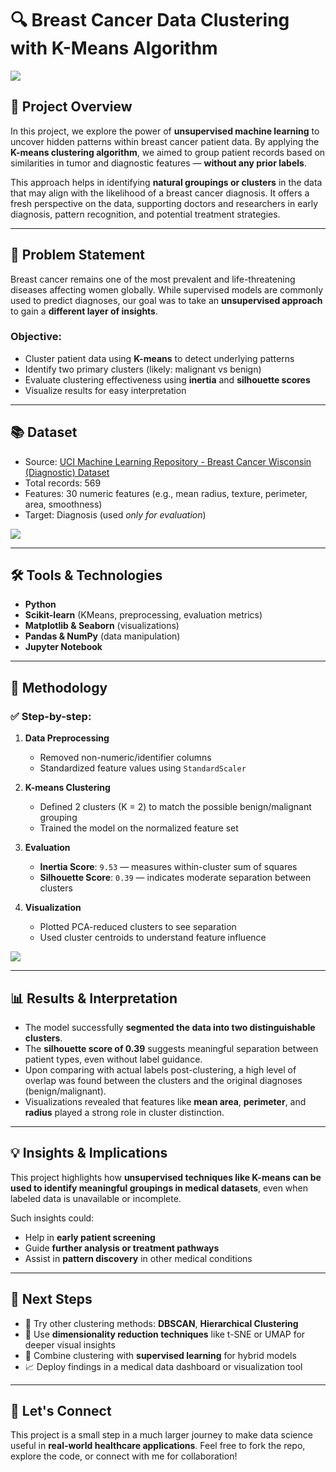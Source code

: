 # 🔍 Breast Cancer Data Clustering with K-Means Algorithm

![](images/breast_cancer_clustering_cover.png) <!-- Image: optional cover image showing clustered data -->

## 🧠 Project Overview

In this project, we explore the power of **unsupervised machine learning** to uncover hidden patterns within breast cancer patient data. By applying the **K-means clustering algorithm**, we aimed to group patient records based on similarities in tumor and diagnostic features — **without any prior labels**.

This approach helps in identifying **natural groupings or clusters** in the data that may align with the likelihood of a breast cancer diagnosis. It offers a fresh perspective on the data, supporting doctors and researchers in early diagnosis, pattern recognition, and potential treatment strategies.

---

## 🎯 Problem Statement

Breast cancer remains one of the most prevalent and life-threatening diseases affecting women globally. While supervised models are commonly used to predict diagnoses, our goal was to take an **unsupervised approach** to gain a **different layer of insights**.

### Objective:
- Cluster patient data using **K-means** to detect underlying patterns
- Identify two primary clusters (likely: malignant vs benign)
- Evaluate clustering effectiveness using **inertia** and **silhouette scores**
- Visualize results for easy interpretation

---

## 📚 Dataset

- Source: [UCI Machine Learning Repository - Breast Cancer Wisconsin (Diagnostic) Dataset](https://archive.ics.uci.edu/ml/datasets/Breast+Cancer+Wisconsin+%28Diagnostic%29)
- Total records: 569
- Features: 30 numeric features (e.g., mean radius, texture, perimeter, area, smoothness)
- Target: Diagnosis (used *only for evaluation*)

![](images/breast_cancer_features.png) <!-- Optional image showing correlation heatmap or data sample -->

---

## 🛠 Tools & Technologies

- **Python**
- **Scikit-learn** (KMeans, preprocessing, evaluation metrics)
- **Matplotlib & Seaborn** (visualizations)
- **Pandas & NumPy** (data manipulation)
- **Jupyter Notebook**

---

## 🔬 Methodology

### ✅ Step-by-step:

1. **Data Preprocessing**
   - Removed non-numeric/identifier columns
   - Standardized feature values using `StandardScaler`

2. **K-means Clustering**
   - Defined 2 clusters (K = 2) to match the possible benign/malignant grouping
   - Trained the model on the normalized feature set

3. **Evaluation**
   - **Inertia Score**: `9.53` — measures within-cluster sum of squares
   - **Silhouette Score**: `0.39` — indicates moderate separation between clusters

4. **Visualization**
   - Plotted PCA-reduced clusters to see separation
   - Used cluster centroids to understand feature influence

![](images/breast_cancer_clusters.png) <!-- Cluster visualization plot -->

---

## 📊 Results & Interpretation

- The model successfully **segmented the data into two distinguishable clusters**.
- The **silhouette score of 0.39** suggests meaningful separation between patient types, even without label guidance.
- Upon comparing with actual labels post-clustering, a high level of overlap was found between the clusters and the original diagnoses (benign/malignant).
- Visualizations revealed that features like **mean area**, **perimeter**, and **radius** played a strong role in cluster distinction.

---

## 💡 Insights & Implications

This project highlights how **unsupervised techniques like K-means can be used to identify meaningful groupings in medical datasets**, even when labeled data is unavailable or incomplete.

Such insights could:
- Help in **early patient screening**
- Guide **further analysis or treatment pathways**
- Assist in **pattern discovery** in other medical conditions

---

## 🚀 Next Steps

- 🧪 Try other clustering methods: **DBSCAN**, **Hierarchical Clustering**
- 📐 Use **dimensionality reduction techniques** like t-SNE or UMAP for deeper visual insights
- 🧠 Combine clustering with **supervised learning** for hybrid models
- 📈 Deploy findings in a medical data dashboard or visualization tool

---

## 🤝 Let's Connect

This project is a small step in a much larger journey to make data science useful in **real-world healthcare applications**. Feel free to fork the repo, explore the code, or connect with me for collaboration!

